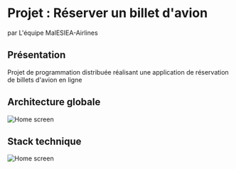 # Projet : Réserver un billet d'avion

 par L'équipe MalESIEA-Airlines

## Présentation
Projet de programmation distribuée réalisant une application de réservation de billets d'avion en ligne

## Architecture globale 

![Home screen](https://image.noelshack.com/fichiers/2020/50/7/1607852380-archivrai.png)

## Stack technique 

![Home screen](https://image.noelshack.com/fichiers/2020/50/7/1607852380-archi.png)





